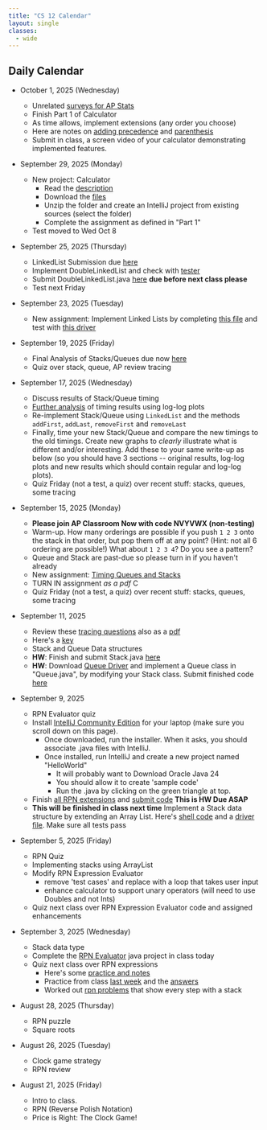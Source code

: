 ```yaml
---
title: "CS 12 Calendar"
layout: single
classes:
  - wide
---
```


## Daily Calendar


- October 1, 2025 (Wednesday)
    - Unrelated [surveys for AP Stats](./stats.md)
    - Finish Part 1 of Calculator
    - As time allows, implement extensions (any order you choose)
    - Here are notes on [adding precedence](./Calculator/precedence.md) and [parenthesis](./Calculator/parenthesis.md)
    - Submit in class, a screen video of your calculator demonstrating implemented features.
- September 29, 2025 (Monday)
    - New project: Calculator
        - Read the [description](./Calculator/calculator-instructions.md)
        - Download the [files](./Calculator/Calculator.zip)
        - Unzip the folder and create an IntelliJ project from existing sources (select the folder)
        - Complete the assignment as defined in "Part 1"
    - Test moved to Wed Oct 8
- September 25, 2025 (Thursday)
    - LinkedList Submission due [here](https://forms.gle/9aYEH6EQAQUDc96j9)
    - Implement DoubleLinkedList and check with [tester](./LinkedLists/DoubleLinkedListTester.java)
    - Submit DoubleLinkedList.java [here](https://forms.gle/9aYEH6EQAQUDc96j9) **due before next class please**
    - Test next Friday
- September 23, 2025 (Tuesday)
    - New assignment: Implement Linked Lists by completing [this file](./LinkedLists/LinkedList.java) and test with [this driver](./LinkedLists/LinkedListTester.java)
- September 19, 2025 (Friday)
    - Final Analysis of Stacks/Queues due now [here](https://forms.gle/9aYEH6EQAQUDc96j9)
    - Quiz over stack, queue, AP review tracing
- September 17, 2025 (Wednesday)
    - Discuss results of Stack/Queue timing
    - [Further analysis](./notes/stack-log-log.md) of timing results using log-log plots
    - Re-implement Stack/Queue using `LinkedList` and the methods `addFirst`, `addLast`, `removeFirst` and `removeLast`
    - Finally, time your new Stack/Queue and compare the new timings to the old timings. Create new graphs to *clearly* illustrate what is different and/or interesting. Add these to your same write-up as below (so you should have 3 sections -- original results, log-log plots and new results which should contain regular and log-log plots).
    - Quiz Friday (not a test, a quiz) over recent stuff: stacks, queues, some tracing

- September 15, 2025 (Monday)
    - **Please join AP Classroom Now with code NVYVWX (non-testing)**
    - Warm-up. How many orderings are possible if you push `1 2 3` onto the stack in that order, but pop them off at any point? (Hint: not all 6 ordering are possible!) What about `1 2 3 4`? Do you see a pattern?
    - Queue and Stack are past-due so please turn in if you haven't already
    - New assignment: [Timing Queues and Stacks](./notes/stack-queue-timing.md)
    - TURN IN assignment *as a pdf* C
    - Quiz Friday (not a test, a quiz) over recent stuff: stacks, queues, some tracing
- September 11, 2025
    - Review these [tracing questions](./tracing-AP.MD) also as a [pdf](./tracing-AP.pdf)
    - Here's a [key](./tracing-AP-key.md)
    - Stack and Queue Data structures
    - **HW**: Finish and submit Stack.java [here](https://forms.gle/9aYEH6EQAQUDc96j9)
    - **HW**: Download [Queue Driver](./Queue/QueueDriver.java) and implement a Queue class in "Queue.java", by modifying your Stack class. Submit finished code [here](https://forms.gle/9aYEH6EQAQUDc96j9)
- September 9, 2025
    - RPN Evaluator quiz
    - Install [IntelliJ Community Edition](https://www.jetbrains.com/idea/download/?section=windows) for your laptop (make sure you scroll down on this page).
        - Once downloaded, run the installer. When it asks, you should associate .java files with IntelliJ.
        - Once installed, run IntelliJ and create a new project named "HelloWorld"
            - It will probably want to Download Oracle Java 24
            - You should allow it to create 'sample code'
            - Run the .java by clicking on the green triangle at top.
    - Finish [all RPN extensions](./rpn-sample-output.md) and [submit code](https://forms.gle/9aYEH6EQAQUDc96j9) **This is HW Due ASAP**
    - **This will be finished in class next time** Implement a Stack data structure by extending an Array List. Here's [shell code](./Stack/Stack.java) and a [driver file](./Stack/StackDriver.java). Make sure all tests pass
- September 5, 2025 (Friday)
    - RPN Quiz
    - Implementing stacks using ArrayList
    - Modify RPN Expression Evaluator
        - remove 'test cases' and replace with a loop that takes user input
        - enhance calculator to support unary operators (will need to use Doubles and not Ints)
    - Quiz next class over RPN Expression Evaluator code and assigned enhancements
- September 3, 2025 (Wednesday)
    - Stack data type
    - Complete the [RPN Evaluator](./RPNEvaluator.java) java project in class today
    - Quiz next class over RPN expressions
        - Here's some [practice and notes](https://adacomputerscience.org/concepts/trans_rpn)
        - Practice from class [last week](../CS11/rpn_worksheet.pdf) and the [answers](../CS11/rpn_worksheet_answers.pdf)
        - Worked out [rpn problems](../CS11/RPN-Stack-Problems.pdf) that show every step with a stack
- August 28, 2025 (Thursday)
    - RPN puzzle
    - Square roots
- August 26, 2025 (Tuesday)
    - Clock game strategy
    - RPN review
- August 21, 2025 (Friday)
    - Intro to class.
    - RPN (Reverse Polish Notation)
    - Price is Right: The Clock Game!
